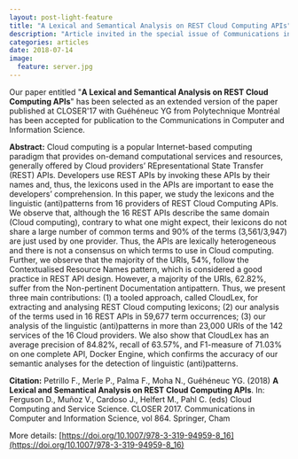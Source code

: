 ```yaml
---
layout: post-light-feature
title: "A Lexical and Semantical Analysis on REST Cloud Computing APIs"
description: "Article invited in the special issue of Communications in Computer and Information Science!"
categories: articles
date: 2018-07-14
image: 
  feature: server.jpg
---
```


Our paper entitled "**A Lexical and Semantical Analysis on REST Cloud Computing APIs**" has been selected as an extended version of the paper published at CLOSER'17 with Guéhéneuc YG from Polytechnique Montréal has been accepted for publication to the Communications in Computer and Information Science.

**Abstract:** Cloud computing is a popular Internet-based computing paradigm that provides on-demand computational services and resources, generally offered by Cloud providers’ REpresentational State Transfer (REST) APIs. Developers use REST APIs by invoking these APIs by their names and, thus, the lexicons used in the APIs are important to ease the developers’ comprehension. In this paper, we study the lexicons and the linguistic (anti)patterns from 16 providers of REST Cloud Computing APIs. We observe that, although the 16 REST APIs describe the same domain (Cloud computing), contrary to what one might expect, their lexicons do not share a large number of common terms and 90% of the terms (3,561/3,947) are just used by one provider. Thus, the APIs are lexically heterogeneous and there is not a consensus on which terms to use in Cloud computing. Further, we observe that the majority of the URIs, 54%, follow the Contextualised Resource Names pattern, which is considered a good practice in REST API design. However, a majority of the URIs, 62.82%, suffer from the Non-pertinent Documentation antipattern. Thus, we present three main contributions: (1) a tooled approach, called CloudLex, for extracting and analysing REST Cloud computing lexicons; (2) our analysis of the terms used in 16 REST APIs in 59,677 term occurrences; (3) our analysis of the linguistic (anti)patterns in more than 23,000 URIs of the 142 services of the 16 Cloud providers. We also show that CloudLex has an average precision of 84.82%, recall of 63.57%, and F1-measure of 71.03% on one complete API, Docker Engine, which confirms the accuracy of our semantic analyses for the detection of linguistic (anti)patterns.


**Citation:**
Petrillo F., Merle P., Palma F., Moha N., Guéhéneuc YG. (2018) **A Lexical and Semantical Analysis on REST Cloud Computing APIs**. In: Ferguson D., Muñoz V., Cardoso J., Helfert M., Pahl C. (eds) Cloud Computing and Service Science. CLOSER 2017. Communications in Computer and Information Science, vol 864. Springer, Cham

More details: [https://doi.org/10.1007/978-3-319-94959-8_16](https://doi.org/10.1007/978-3-319-94959-8_16)